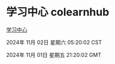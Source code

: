 # 学习中心 colearnhub
[学习中心](http://219.139.197.74:56308/colearnhub/)

2024年 11月 02日 星期六 05:20:02 CST

2024年 11月 01日 星期五 21:20:02 GMT
